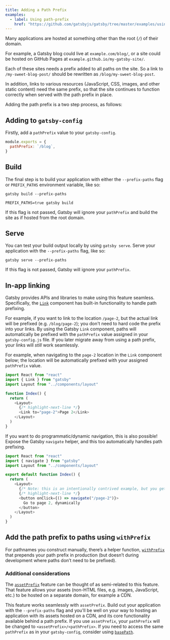 ```yaml
---
title: Adding a Path Prefix
examples:
  - label: Using path-prefix
    href: "https://github.com/gatsbyjs/gatsby/tree/master/examples/using-path-prefix"
---
```


Many applications are hosted at something other than the root (`/`) of their domain.

For example, a Gatsby blog could live at `example.com/blog/`, or a site could be hosted on GitHub Pages at `example.github.io/my-gatsby-site/`.

Each of these sites needs a prefix added to all paths on the site. So a link to
`/my-sweet-blog-post/` should be rewritten as `/blog/my-sweet-blog-post`.

In addition, links to various resources (JavaScript, CSS, images, and other static content) need the same prefix, so that the site continues to function correctly when served with the path prefix in place.

Adding the path prefix is a two step process, as follows:

## Adding to `gatsby-config`

Firstly, add a `pathPrefix` value to your `gatsby-config`.

```js:title=gatsby-config.js
module.exports = {
  pathPrefix: `/blog`,
}
```

## Build

The final step is to build your application with either the `--prefix-paths` flag or `PREFIX_PATHS` environment variable, like so:

```shell
gatsby build --prefix-paths
```

```shell
PREFIX_PATHS=true gatsby build
```

If this flag is not passed, Gatsby will ignore your `pathPrefix` and build the site as if hosted from the root domain.

## Serve

You can test your build output locally by using `gatsby serve`. Serve your application with the `--prefix-paths` flag, like so:

```shell
gatsby serve --prefix-paths
```

If this flag is not passed, Gatsby will ignore your `pathPrefix`.

## In-app linking

Gatsby provides APIs and libraries to make using this feature seamless. Specifically, the [`Link`](/docs/reference/built-in-components/gatsby-link/) component has built-in functionality to handle path prefixing.

For example, if you want to link to the location `/page-2`, but the actual link will be prefixed (e.g. `/blog/page-2`); you don't need to hard code the prefix into your links. By using the Gatsby `Link` component, paths will automatically be prefixed with the `pathPrefix` value assigned in your `gatsby-config.js` file. If you later migrate away from using a path prefix, your links will _still_ work seamlessly.

For example, when navigating to the `page-2` location in the `Link` component below; the location will be automatically prefixed with your assigned `pathPrefix` value.

```jsx:title=src/pages/index.js
import React from "react"
import { Link } from "gatsby"
import Layout from "../components/layout"

function Index() {
  return (
    <Layout>
      {/* highlight-next-line */}
      <Link to="page-2">Page 2</Link>
    </Layout>
  )
}
```

If you want to do programmatic/dynamic navigation, this is also possible! Expose the Gatsby `navigate` helper, and this too automatically handles path prefixing.

```jsx:title=src/pages/index.js
import React from "react"
import { navigate } from "gatsby"
import Layout from "../components/layout"

export default function Index() {
  return (
    <Layout>
      {/* Note: this is an intentionally contrived example, but you get the idea! */}
      {/* highlight-next-line */}
      <button onClick={() => navigate("/page-2")}>
        Go to page 2, dynamically
      </button>
    </Layout>
  )
}
```

## Add the path prefix to paths using `withPrefix`

For pathnames you construct manually, there’s a helper function, [`withPrefix`](/docs/reference/built-in-components/gatsby-link/#add-the-path-prefix-to-paths-using-withprefix) that prepends your path prefix in production (but doesn’t during development where paths don’t need to be prefixed).

### Additional considerations

The [`assetPrefix`](/docs/how-to/previews-deploys-hosting/asset-prefix/) feature can be thought of as semi-related to this feature. That feature allows your assets (non-HTML files, e.g. images, JavaScript, etc.) to be hosted on a separate domain, for example a CDN.

This feature works seamlessly with `assetPrefix`. Build out your application with the `--prefix-paths` flag and you'll be well on your way to hosting an application with its assets hosted on a CDN, and its core functionality available behind a path prefix. If you use `assetPrefix`, your `pathPrefix` will be changed to <code>&lt;assetPrefix&gt;/&lt;pathPrefix&gt;</code>. If you need to access the same `pathPrefix` as in your `gatsby-config`, consider using [`basePath`](/docs/reference/config-files/node-api-helpers/#basePath).
